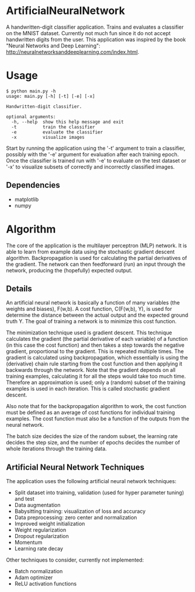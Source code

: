 # ArtificialNeuralNetwork

A handwritten-digit classifier application. Trains and evaluates a classifier on the MNIST dataset. Currently not much
fun since it do not accept handwritten digits from the user. This application was inspired by the book "Neural Networks
and Deep Learning": http://neuralnetworksanddeeplearning.com/index.html.

# Usage

```
$ python main.py -h
usage: main.py [-h] [-t] [-e] [-x]

Handwritten-digit classifier.

optional arguments:
  -h, --help  show this help message and exit
  -t          train the classifier
  -e          evaluate the classifier
  -x          visualize images
```

Start by running the application using the '-t' argument to train a classifier, possibly with the '-e' argument for
evaluation after each training epoch. Once the classifier is trained run with '-e' to evaluate on the test dataset or
'-x' to visualize subsets of correctly and incorrectly classified images.

## Dependencies

* matplotlib
* numpy

# Algorithm

The core of the application is the multilayer perceptron (MLP) network. It is able to learn from example data using the
stochastic gradient descent algorithm. Backpropagation is used for calculating the partial derivatives of the gradient.
The network can then feedforward (run) an input through the network, producing the (hopefully) expected output.

## Details

An artificial neural network is basically a function of many variables (the weights and biases), F(w,b). A cost
function, C(F(w,b), Y), is used for determine the distance between the actual output and the expected ground truth Y.
The goal of training a network is to minimize this cost function.

The minimization technique used is gradient descent. This technique calculates the gradient (the partial derivative of
each variable) of a function (in this case the cost function) and then takes a step towards the negative gradient,
proportional to the gradient. This is repeated multiple times. The gradient is calculated using backpropagation, which
essentially is using the (derivative) chain rule starting from the cost function and then applying it backwards through
the network. Note that the gradient depends on all training examples, calculating it for all the steps would take too
much time. Therefore an approximation is used; only a (random) subset of the training examples is used in each
iteration. This is called stochastic gradient descent.

Also note that for the backpropagation algorithm to work, the cost function must be defined as an average of cost
functions for individual training examples. The cost function must also be a function of the outputs from the neural
network.

The batch size decides the size of the random subset, the learning rate decides the step size, and the number of epochs
decides the number of whole iterations through the training data.

## Artificial Neural Network Techniques

The application uses the following artificial neural network techniques:

 * Split dataset into training, validation (used for hyper parameter tuning) and test
 * Data augmentation
 * Babysitting training: visualization of loss and accuracy
 * Data preprocessing: zero center and normalization
 * Improved weight initialization
 * Weight regularization
 * Dropout regularization
 * Momentum
 * Learning rate decay

Other techniques to consider, currently not implemented:

 * Batch normalization
 * Adam optimizer
 * ReLU activation functions
